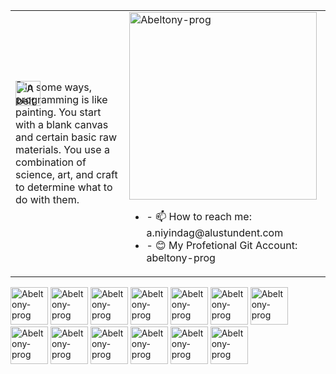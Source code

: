 
<!--
**abeltony-prog/abeltony-prog** is a ✨ _special_ ✨ repository because its `README.md` (this file) appears on your GitHub profile.

Here are some ideas to get you started:

![GitHub Activity Graph](https://activity-graph.herokuapp.com/graph?username=abeltony-prog&theme=dracula&hide_border=true)
-->

<table>
<tr>
  <td valign="left">
  <div>
        <img style="margin_left:120px;position:absolute;" width="40px" src="https://www.citypng.com/public/uploads/small/11640439066gvdicej5lgzwysh67xgewiixiqsmd6phvcidruhbvrizlpwtl7qhjckdiizpl7lvj3dgyl780ezhsdo2yp6bqe8tvg7eqvaa1p6n.png" width="300" alt="Abeltony-prog"/>
      <p>💬 In some ways, programming is like painting. You start with a blank canvas and certain basic raw materials. You use a combination of science, art, and craft to determine what to do with them.</p>
      </div>
<td >

   <a>
      <img src="https://leetcode.com/static/images/LeetCode_logo_rvs.png" width="300" alt="Abeltony-prog"/>
      <ul>
        <li>- 📫 How to reach me: a.niyindag@alustundent.com</li>
        <li>- 😊 My Profetional Git Account: abeltony-prog</li>
      </ul>
  </a>

  </td>

</tr>
</table>

<div>
  
   <img width="60" src="https://upload.wikimedia.org/wikipedia/commons/thumb/9/9a/Laravel.svg/1200px-Laravel.svg.png" width="300" alt="Abeltony-prog"/>
  <img width="60" src="https://upload.wikimedia.org/wikipedia/commons/thumb/1/17/GraphQL_Logo.svg/1200px-GraphQL_Logo.svg.png" width="300" alt="Abeltony-prog"/>
  <img width="60" src="https://cdn-icons-png.flaticon.com/512/5968/5968342.png" width="300" alt="Abeltony-prog"/>
  <img width="60" src="https://cdn-icons-png.flaticon.com/512/5968/5968218.png" width="300" alt="Abeltony-prog"/>
  <img width="60" src="https://cdn-icons-png.flaticon.com/512/5968/5968292.png" width="300" alt="Abeltony-prog"/>
  <img width="60" src="https://cdn-icons-png.flaticon.com/512/5968/5968350.png" width="300" alt="Abeltony-prog"/>
  <img width="60" src="https://cdn-icons-png.flaticon.com/512/5968/5968381.png" width="300" alt="Abeltony-prog"/>
  <img width="60" src="https://cdn-icons-png.flaticon.com/512/919/919847.png" width="300" alt="Abeltony-prog"/>
  <img width="60" src="https://laravel-livewire.com/img/twitter.png"          width="300" alt="Abeltony-prog"/>
  <img width="60" src="https://foghornconsulting.com/wp-content/uploads/2022/02/Azure_Logo.png" width="300" alt="Abeltony-prog"/>
  <img width="60" src="https://encrypted-tbn0.gstatic.com/images?q=tbn:ANd9GcTKLSmQgq26IpWh1_tSZ9AyWFJ4v5biroQ5KQ&usqp=CAU" width="300" alt="Abeltony-prog"/>
   <img width="60" src="https://cdn-icons-png.flaticon.com/512/5968/5968313.png" width="300" alt="Abeltony-prog"/>
  <img width="60" src="https://cdn-icons-png.flaticon.com/512/1199/1199128.png" width="300" alt="Abeltony-prog"/>
      <ul>
  </div>
  
